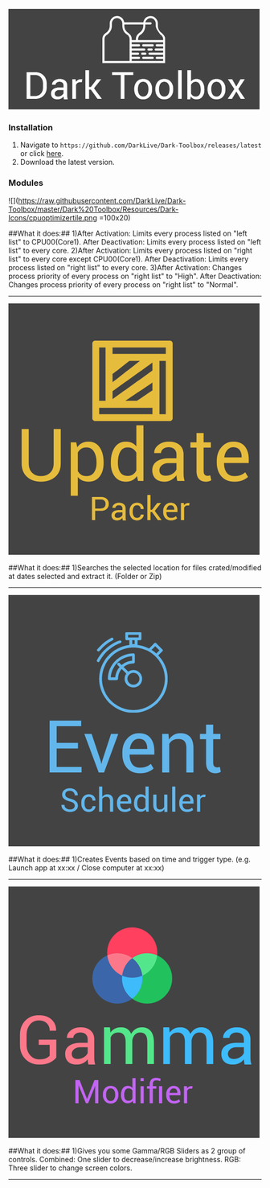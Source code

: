 ![alt text](https://raw.githubusercontent.com/DarkLive/Dark-Toolbox/master/Dark%20Toolbox/Splash.png)

### Installation ###
1. Navigate to `https://github.com/DarkLive/Dark-Toolbox/releases/latest` or click [here](https://github.com/DarkLive/Dark-Toolbox/releases/latest).
2. Download the latest version.

### Modules ###
![](https://raw.githubusercontent.com/DarkLive/Dark-Toolbox/master/Dark%20Toolbox/Resources/Dark-Icons/cpuoptimizertile.png =100x20)

##What it does:##
1)After Activation: Limits every process listed on "left list" to CPU00(Core1).
  After Deactivation: Limits every process listed on "left list" to every core.
2)After Activation: Limits every process listed on "right list" to every core except CPU00(Core1).
  After Deactivation: Limits every process listed on "right list" to every core.
3)After Activation: Changes process priority of every process on "right list" to "High".
  After Deactivation: Changes process priority of every process on "right list" to "Normal".
***

![alt text](https://raw.githubusercontent.com/DarkLive/Dark-Toolbox/master/Dark%20Toolbox/Resources/Dark-Icons/uppackertile.png)

##What it does:##
1)Searches the selected location for files crated/modified at dates selected and extract it. (Folder or Zip)
***

![alt text](https://raw.githubusercontent.com/DarkLive/Dark-Toolbox/master/Dark%20Toolbox/Resources/Dark-Icons/eventscheduletile.png)

##What it does:##
1)Creates Events based on time and trigger type. (e.g. Launch app at xx:xx / Close computer at xx:xx)
***

![alt text](https://raw.githubusercontent.com/DarkLive/Dark-Toolbox/master/Dark%20Toolbox/Resources/Dark-Icons/gammatile.png)

##What it does:##
1)Gives you some Gamma/RGB Sliders as 2 group of controls. Combined: One slider to decrease/increase brightness.
                                                           RGB: Three slider to change screen colors.
***
  
